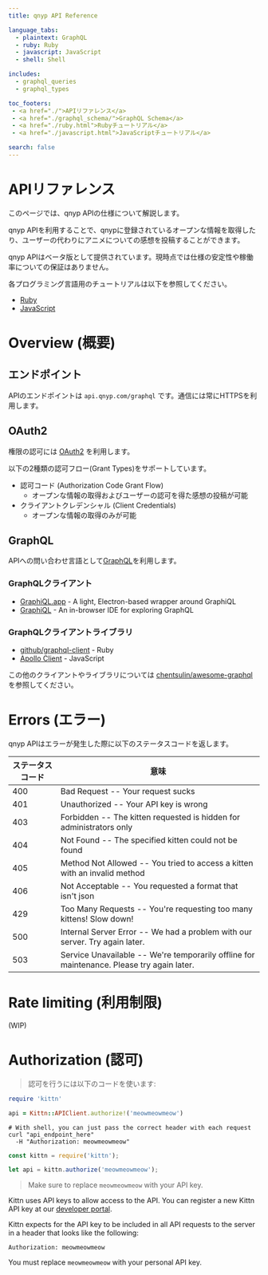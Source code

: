 ```yaml
---
title: qnyp API Reference

language_tabs:
  - plaintext: GraphQL
  - ruby: Ruby
  - javascript: JavaScript
  - shell: Shell

includes:
  - graphql_queries
  - graphql_types

toc_footers:
 - <a href="./">APIリファレンス</a>
 - <a href="./graphql_schema/">GraphQL Schema</a>
 - <a href="./ruby.html">Rubyチュートリアル</a>
 - <a href="./javascript.html">JavaScriptチュートリアル</a>

search: false
---
```


# APIリファレンス

このページでは、qnyp APIの仕様について解説します。

qnyp APIを利用することで、qnypに登録されているオープンな情報を取得したり、ユーザーの代わりにアニメについての感想を投稿することができます。

<aside class="notice">
qnyp APIはベータ版として提供されています。現時点では仕様の安定性や稼働率についての保証はありません。
</aside>

各プログラミング言語用のチュートリアルは以下を参照してください。

- [Ruby](ruby.html)
- [JavaScript](javascript.html)

# Overview (概要)

## エンドポイント

APIのエンドポイントは `api.qnyp.com/graphql` です。通信には常にHTTPSを利用します。

## OAuth2

権限の認可には [OAuth2](https://ja.wikipedia.org/wiki/OAuth) を利用します。

以下の2種類の認可フロー(Grant Types)をサポートしています。

- 認可コード (Authorization Code Grant Flow)
  - オープンな情報の取得およびユーザーの認可を得た感想の投稿が可能
- クライアントクレデンシャル (Client Credentials)
  - オープンな情報の取得のみが可能

## GraphQL

APIへの問い合わせ言語として[GraphQL](http://graphql.org/)を利用します。

### GraphQLクライアント
- [GraphiQL.app](https://github.com/skevy/graphiql-app) - A light, Electron-based wrapper around GraphiQL
- [GraphiQL](https://github.com/graphql/graphiql) - An in-browser IDE for exploring GraphQL

### GraphQLクライアントライブラリ
- [github/graphql-client](https://github.com/github/graphql-client) - Ruby
- [Apollo Client](http://dev.apollodata.com/) - JavaScript

この他のクライアントやライブラリについては
[chentsulin/awesome\-graphql](https://github.com/chentsulin/awesome-graphql)
を参照してください。

# Errors (エラー)

qnyp APIはエラーが発生した際に以下のステータスコードを返します。

ステータスコード | 意味
---------- | -------
400 | Bad Request -- Your request sucks
401 | Unauthorized -- Your API key is wrong
403 | Forbidden -- The kitten requested is hidden for administrators only
404 | Not Found -- The specified kitten could not be found
405 | Method Not Allowed -- You tried to access a kitten with an invalid method
406 | Not Acceptable -- You requested a format that isn't json
429 | Too Many Requests -- You're requesting too many kittens! Slow down!
500 | Internal Server Error -- We had a problem with our server. Try again later.
503 | Service Unavailable -- We're temporarily offline for maintenance. Please try again later.

# Rate limiting (利用制限)

(WIP)

# Authorization (認可)

> 認可を行うには以下のコードを使います:

```ruby
require 'kittn'

api = Kittn::APIClient.authorize!('meowmeowmeow')
```

```shell
# With shell, you can just pass the correct header with each request
curl "api_endpoint_here"
  -H "Authorization: meowmeowmeow"
```

```javascript
const kittn = require('kittn');

let api = kittn.authorize('meowmeowmeow');
```

> Make sure to replace `meowmeowmeow` with your API key.

Kittn uses API keys to allow access to the API. You can register a new Kittn API key at our [developer portal](http://example.com/developers).

Kittn expects for the API key to be included in all API requests to the server in a header that looks like the following:

`Authorization: meowmeowmeow`

<aside class="notice">
You must replace <code>meowmeowmeow</code> with your personal API key.
</aside>
